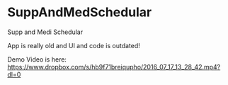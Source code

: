 # SuppAndMedSchedular
Supp and Medi Schedular

App is really old and UI and code is outdated!

Demo Video is here: https://www.dropbox.com/s/hb9f71breiqupho/2016_07_17_13_28_42.mp4?dl=0
